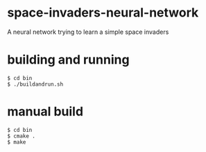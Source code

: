 # space-invaders-neural-network
A neural network trying to learn a simple space invaders

# building and running
```
$ cd bin  
$ ./buildandrun.sh
```
# manual build
```
$ cd bin  
$ cmake .  
$ make  
```
